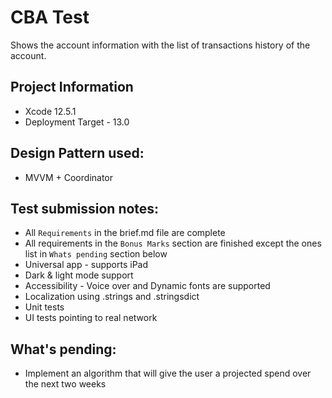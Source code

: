 # CBA Test

Shows the account information with the list of transactions history of the account.

## Project Information

- Xcode 12.5.1
- Deployment Target - 13.0

## Design Pattern used:

- MVVM + Coordinator

## Test submission notes:

- All  `Requirements` in the brief.md file are complete
- All requirements in the `Bonus Marks` section are finished except the ones list in `Whats pending` section below
- Universal app - supports iPad
- Dark & light mode support
- Accessibility - Voice over and Dynamic fonts are supported
- Localization using .strings and .stringsdict
- Unit tests
- UI tests pointing to real network

## What's pending:

- Implement an algorithm that will give the user a projected spend over the next two weeks


